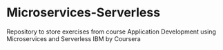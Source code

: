 # Microservices-Serverless
Repository to store exercises from course Application Development using Microservices and Serverless IBM by Coursera
